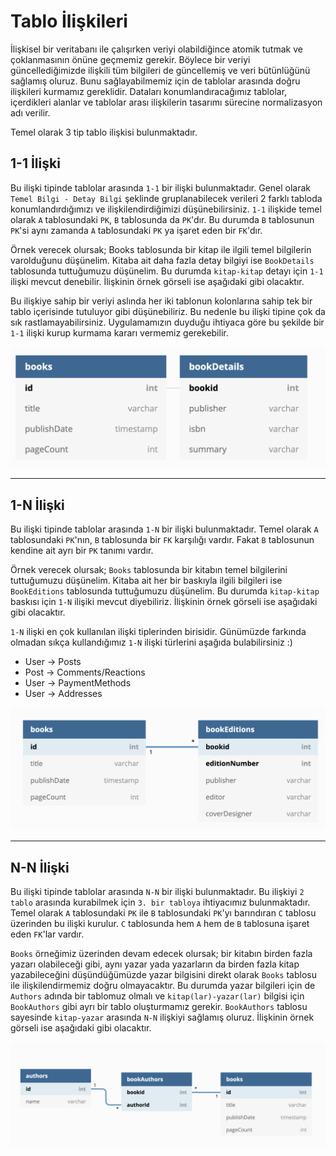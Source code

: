 # Tablo İlişkileri

İlişkisel bir veritabanı ile çalışırken veriyi olabildiğince atomik tutmak ve çoklanmasının önüne geçmemiz gerekir. Böylece bir veriyi güncellediğimizde ilişkili tüm bilgileri de güncellemiş ve veri bütünlüğünü sağlamış oluruz. Bunu sağlayabilmemiz için de tablolar arasında doğru ilişkileri kurmamız gereklidir. Dataları konumlandıracağımız tablolar, içerdikleri alanlar ve tablolar arası ilişkilerin tasarımı sürecine normalizasyon adı verilir.

Temel olarak 3 tip tablo ilişkisi bulunmaktadır.

## 1-1 İlişki

Bu ilişki tipinde tablolar arasında `1-1` bir ilişki bulunmaktadır. Genel olarak `Temel Bilgi - Detay Bilgi` şeklinde gruplanabilecek verileri 2 farklı tabloda konumlandırdığımızı ve ilişkilendirdiğimizi düşünebilirsiniz. `1-1` ilişkide temel olarak `A` tablosundaki `PK`, `B` tablosunda da `PK`'dır. Bu durumda `B` tablosunun `PK`'si aynı zamanda `A` tablosundaki `PK` ya işaret eden bir `FK`'dır.



Örnek verecek olursak; Books tablosunda bir kitap ile ilgili temel bilgilerin varolduğunu düşünelim. Kitaba ait daha fazla detay bilgiyi ise `BookDetails` tablosunda tuttuğumuzu düşünelim. Bu durumda `kitap-kitap` detayı için `1-1` ilişki mevcut denebilir. İlişkinin örnek görseli ise aşağıdaki gibi olacaktır.

Bu ilişkiye sahip bir veriyi aslında her iki tablonun kolonlarına sahip tek bir tablo içerisinde tutuluyor gibi düşünebiliriz. Bu nedenle bu ilişki tipine çok da sık rastlamayabilirsiniz. Uygulamamızın duyduğu ihtiyaca göre bu şekilde bir `1-1` ilişki kurup kurmama kararı vermemiz gerekebilir.

![](https://raw.githubusercontent.com/Kodluyoruz/taskforce/main/dotnet-core/3-tablo-iliskileri/images/1-1-relation.png)

---

## 1-N İlişki

Bu ilişki tipinde tablolar arasında `1-N` bir ilişki bulunmaktadır. Temel olarak `A` tablosundaki `PK`'nın, `B` tablosunda bir `FK` karşılığı vardır. Fakat `B` tablosunun kendine ait ayrı bir `PK` tanımı vardır.

Örnek verecek olursak; `Books` tablosunda bir kitabın temel bilgilerini tuttuğumuzu düşünelim. Kitaba ait her bir baskıyla ilgili bilgileri ise `BookEditions` tablosunda tuttuğumuzu düşünelim. Bu durumda `kitap-kitap` baskısı için `1-N` ilişiki mevcut diyebiliriz. İlişkinin örnek görseli ise aşağıdaki gibi olacaktır.

`1-N` ilişki en çok kullanılan ilişki tiplerinden birisidir. Günümüzde farkında olmadan sıkça kullandığımız `1-N` ilişki türlerini aşağıda bulabilirsiniz :)

* User -> Posts
* Post -> Comments/Reactions
* User -> PaymentMethods
* User -> Addresses

![](https://raw.githubusercontent.com/Kodluyoruz/taskforce/main/dotnet-core/3-tablo-iliskileri/images/1-n-relation.png)

---

## N-N İlişki

Bu ilişki tipinde tablolar arasında `N-N` bir ilişki bulunmaktadır. Bu ilişkiyi `2 tablo` arasında kurabilmek için `3. bir tabloya` ihtiyacımız bulunmaktadır. Temel olarak `A` tablosundaki `PK` ile `B` tablosundaki `PK`'yı barındıran `C` tablosu üzerinden bu ilişki kurulur. `C` tablosunda hem `A` hem de `B` tablosuna işaret eden `FK`'lar vardır.

`Books` örneğimiz üzerinden devam edecek olursak; bir kitabın birden fazla yazarı olabileceği gibi, aynı yazar yada yazarların da birden fazla kitap yazabileceğini düşündüğümüzde yazar bilgisini direkt olarak `Books` tablosu ile ilişkilendirmemiz doğru olmayacaktır. Bu durumda yazar bilgileri için de `Authors` adında bir tablomuz olmalı ve `kitap(lar)-yazar(lar)` bilgisi için `BookAuthors` gibi ayrı bir tablo oluşturmamız gerekir. `BookAuthors` tablosu sayesinde `kitap-yazar` arasında `N-N` ilişkiyi sağlamış oluruz. İlişkinin örnek görseli ise aşağıdaki gibi olacaktır.

![](https://raw.githubusercontent.com/Kodluyoruz/taskforce/main/dotnet-core/3-tablo-iliskileri/images/n-n-relation.png)